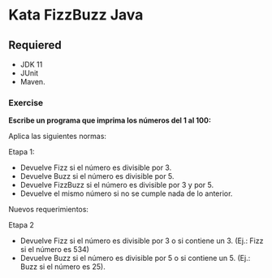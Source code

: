 # Kata FizzBuzz Java

## Requiered
- JDK 11
- JUnit
- Maven.

### Exercise

<strong>Escribe un programa que imprima los números del 1 al 100:</strong>

Aplica las siguientes normas:

Etapa 1:

- Devuelve Fizz si el número es divisible por 3.
- Devuelve Buzz si el número es divisible por 5.
- Devuelve FizzBuzz si el número es divisible por 3 y por 5.
- Devuelve el mismo número si no se cumple nada de lo anterior.

Nuevos requerimientos:

Etapa 2

- Devuelve Fizz si el número es divisible por 3 o si contiene un 3. (Ej.: Fizz si el número es 534)
- Devuelve Buzz si el número es divisible por 5 o si contiene un 5. (Ej.: Buzz si el número es 25).